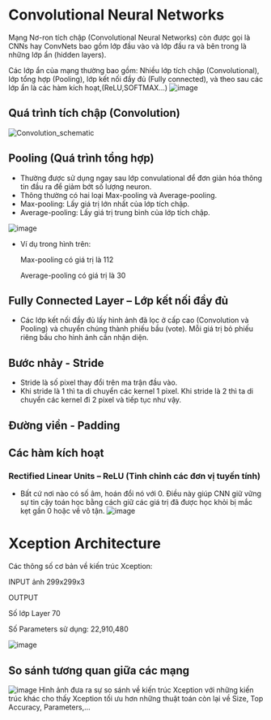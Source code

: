 # Convolutional Neural Networks
Mạng Nơ-ron tích chập (Convolutional Neural Networks) còn được gọi là CNNs hay ConvNets bao gồm lớp đầu vào và lớp đầu ra và bên trong là những lớp ẩn (hidden layers). 

Các lớp ẩn của mạng thường bao gồm: Nhiều lớp tích chập (Convolutional), lớp tổng hợp (Pooling), lớp kết nối đầy đủ (Fully connected), và theo sau các lớp ẩn là các hàm kích hoạt,(ReLU,SOFTMAX…)
![image](https://user-images.githubusercontent.com/80024215/115451412-5c4f2300-a247-11eb-947a-bb1746d44ff1.png)
## Quá trình tích chập (Convolution)
![Convolution_schematic](https://user-images.githubusercontent.com/80024215/115451561-8c96c180-a247-11eb-83f5-261270f77cfb.gif)



## Pooling (Quá trình tổng hợp)
- Thường được sử dụng ngay sau lớp convulational để đơn giản hóa thông tin đầu ra để giảm bớt số lượng neuron.
- Thông thường có hai loại Max-pooling và Average-pooling.
- Max-pooling: Lấy giá trị lớn nhất của lớp tích chập.
- Average-pooling: Lấy giá trị trung bình của lớp tích chập.

![image](https://user-images.githubusercontent.com/80024215/115450758-86541580-a246-11eb-85ba-f967d53856a1.png)
- Ví dụ trong hình trên:

  Max-pooling có giá trị là 112

  Average-pooling có giá trị là 30
## Fully Connected Layer – Lớp kết nối đầy đủ
-	Các lớp kết nối đầy đủ lấy hình ảnh đã lọc ở cấp cao (Convolution và Pooling) và chuyển chúng thành phiếu bầu (vote). Mỗi giá trị bỏ phiếu riêng bầu cho hình ảnh cần nhận diện.
## Bước nhảy - Stride
- Stride là số pixel thay đổi trên ma trận đầu vào. 
- Khi stride là 1 thì ta di chuyển các kernel 1 pixel. Khi stride là 2 thì ta di chuyển các kernel đi 2 pixel và tiếp tục như vậy.
## Đường viền - Padding
## Các hàm kích hoạt
### Rectified Linear Units – ReLU (Tinh chỉnh các đơn vị tuyến tính)
-	Bất cứ nơi nào có số âm, hoán đổi nó với 0. Điều này giúp CNN giữ vững sự tin cậy toán học bằng cách giữ các giá trị đã được học khỏi bị mắc kẹt gần 0 hoặc về vô tận.
![image](https://user-images.githubusercontent.com/80024215/115451328-3fb2eb00-a247-11eb-800c-ca71437673ca.png)

# Xception Architecture
Các thông số cơ bản về kiến trúc Xception:

  INPUT ảnh 299x299x3

  OUTPUT

  Số lớp Layer 70

  Số Parameters sử dụng: 22,910,480

![image](https://user-images.githubusercontent.com/80024215/115450056-a6370980-a245-11eb-967b-ce68b3d3ef2a.png)
## So sánh tương quan giữa các mạng
 ![image](https://user-images.githubusercontent.com/80024215/115452348-848b5180-a248-11eb-9ac0-bc9f2a11d284.png)
Hình ảnh đưa ra sự so sánh về kiến trúc Xception với những kiến trúc khác cho thấy Xception tối ưu hơn những thuật toán còn lại về Size, Top Accuracy, Parameters,...

